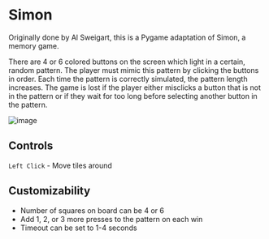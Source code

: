 # Simon

Originally done by Al Sweigart, this is a Pygame adaptation of Simon, a memory game.

There are 4 or 6 colored buttons on the screen which light in a certain, random pattern. The player must mimic this pattern by clicking the buttons in order. Each time the pattern is correctly simulated, the pattern length increases. The game is lost if the player either misclicks a button that is not in the pattern or if they wait for too long before selecting another button in the pattern.

![image](https://i.imgur.com/AdJFJF6.gif)

## Controls

`Left Click` - Move tiles around

## Customizability

- Number of squares on board can be 4 or 6
- Add 1, 2, or 3 more presses to the pattern on each win
- Timeout can be set to 1-4 seconds
